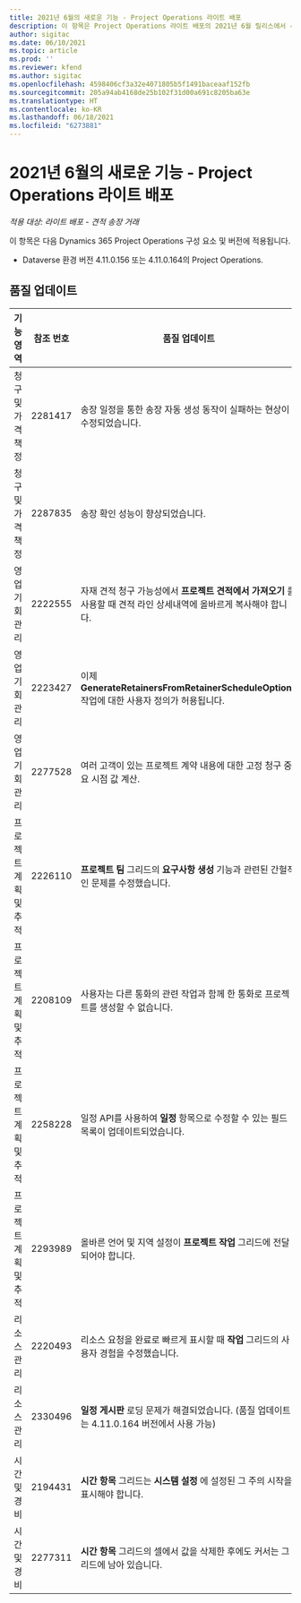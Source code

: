 ```yaml
---
title: 2021년 6월의 새로운 기능 - Project Operations 라이트 배포
description: 이 항목은 Project Operations 라이트 배포의 2021년 6월 릴리스에서 사용할 수 있는 품질 업데이트에 대한 정보를 제공합니다.
author: sigitac
ms.date: 06/10/2021
ms.topic: article
ms.prod: ''
ms.reviewer: kfend
ms.author: sigitac
ms.openlocfilehash: 4598406cf3a32e4071805b5f1491baceaaf152fb
ms.sourcegitcommit: 205a94ab4168de25b102f31d00a691c8205ba63e
ms.translationtype: HT
ms.contentlocale: ko-KR
ms.lasthandoff: 06/18/2021
ms.locfileid: "6273881"
---
```

# <a name="whats-new-june-2021---project-operations-lite-deployment"></a>2021년 6월의 새로운 기능 - Project Operations 라이트 배포

_적용 대상: 라이트 배포 - 견적 송장 거래_

이 항목은 다음 Dynamics 365 Project Operations 구성 요소 및 버전에 적용됩니다.

  - Dataverse 환경 버전 4.11.0.156 또는 4.11.0.164의 Project Operations.

## <a name="quality-updates"></a>품질 업데이트

| **기능 영역** | **참조 번호** | **품질 업데이트** |
| --- | --- | --- |
| 청구 및 가격 책정 | 2281417 | 송장 일정을 통한 송장 자동 생성 동작이 실패하는 현상이 수정되었습니다. |
| 청구 및 가격 책정 | 2287835 |   송장 확인 성능이 향상되었습니다. |
| 영업 기회 관리 | 2222555 | 자재 견적 청구 가능성에서 **프로젝트 견적에서 가져오기** 를 사용할 때 견적 라인 상세내역에 올바르게 복사해야 합니다. |
| 영업 기회 관리 | 2223427 | 이제 **GenerateRetainersFromRetainerScheduleOptions** 작업에 대한 사용자 정의가 허용됩니다. |
| 영업 기회 관리 | 2277528 | 여러 고객이 있는 프로젝트 계약 내용에 대한 고정 청구 중요 시점 값 계산. |
| 프로젝트 계획 및 추적 | 2226110 | **프로젝트 팀** 그리드의 **요구사항 생성** 기능과 관련된 간헐적인 문제를 수정했습니다. |
| 프로젝트 계획 및 추적 | 2208109 | 사용자는 다른 통화의 관련 작업과 함께 한 통화로 프로젝트를 생성할 수 없습니다. |
| 프로젝트 계획 및 추적 | 2258228 | 일정 API를 사용하여 **일정** 항목으로 수정할 수 있는 필드 목록이 업데이트되었습니다. |
| 프로젝트 계획 및 추적 | 2293989 | 올바른 언어 및 지역 설정이 **프로젝트 작업** 그리드에 전달되어야 합니다.|
| 리소스 관리 | 2220493 | 리소스 요청을 완료로 빠르게 표시할 때 **작업** 그리드의 사용자 경험을 수정했습니다. |
| 리소스 관리 | 2330496 | **일정 게시판** 로딩 문제가 해결되었습니다. (품질 업데이트는 4.11.0.164 버전에서 사용 가능) |
| 시간 및 경비 | 2194431 | **시간 항목** 그리드는 **시스템 설정** 에 설정된 그 주의 시작을 표시해야 합니다. |
| 시간 및 경비 | 2277311 | **시간 항목** 그리드의 셀에서 값을 삭제한 후에도 커서는 그리드에 남아 있습니다. |
